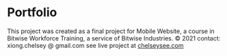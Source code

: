 # Portfolio

This project was created as a final project for Mobile Website, a course in Bitwise Workforce Training, a service of Bitwise Industries.
© 2021
contact: xiong.chelsey @ gmail.com see live project at <a href="https://www.chelseysee.com">chelseysee.com</a>
